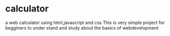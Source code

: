 # calculator
a web calculator using html,javascript and css
This is very simple project for begginers to under stand and study about the basics of webdevelopment

